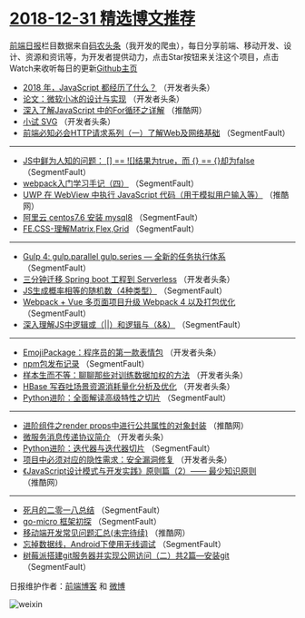 # [2018-12-31 精选博文推荐](https://toutiao.qdkfweb.cn/date/2018/12/31)

[前端日报](https://qdkfweb.cn/c/news)栏目数据来自[码农头条](https://toutiao.qdkfweb.cn/)（我开发的爬虫），每日分享前端、移动开发、设计、资源和资讯等，为开发者提供动力，点击Star按钮来关注这个项目，点击Watch来收听每日的更新[Github主页](https://github.com/kujian/frontendDaily)
* [2018 年，JavaScript 都经历了什么？](https://toutiao.qdkfweb.cn/96271.html) （开发者头条）
* [论文：微软小冰的设计与实现](https://toutiao.qdkfweb.cn/96278.html) （开发者头条）
* [深入了解JavaScript 中的For循环之详解](https://toutiao.qdkfweb.cn/96293.html) （推酷网）
* [小试 SVG](https://toutiao.qdkfweb.cn/96280.html) （开发者头条）
* [前端必知必会HTTP请求系列（一）了解Web及网络基础](https://toutiao.qdkfweb.cn/96252.html) （SegmentFault）

***
* [JS中鲜为人知的问题： [] == ![]结果为true，而 {} == {}却为false](https://toutiao.qdkfweb.cn/96264.html) （SegmentFault）
* [webpack入门学习手记（四）](https://toutiao.qdkfweb.cn/96265.html) （SegmentFault）
* [UWP 在 WebView 中执行 JavaScript 代码（用于模拟用户输入等）](https://toutiao.qdkfweb.cn/96291.html) （推酷网）
* [阿里云 centos7.6 安装 mysql8](https://toutiao.qdkfweb.cn/96266.html) （SegmentFault）
* [FE.CSS-理解Matrix,Flex,Grid](https://toutiao.qdkfweb.cn/96256.html) （SegmentFault）

***
* [Gulp 4: gulp.parallel gulp.series &#8212; 全新的任务执行体系](https://toutiao.qdkfweb.cn/96268.html) （SegmentFault）
* [三分钟迁移 Spring boot 工程到 Serverless](https://toutiao.qdkfweb.cn/96279.html) （开发者头条）
* [JS生成概率相等的随机数（4种类型）](https://toutiao.qdkfweb.cn/96258.html) （SegmentFault）
* [Webpack + Vue 多页面项目升级 Webpack 4 以及打包优化](https://toutiao.qdkfweb.cn/96270.html) （SegmentFault）
* [深入理解JS中逻辑或（||）和逻辑与（&amp;&amp;）](https://toutiao.qdkfweb.cn/96262.html) （SegmentFault）

***
* [EmojiPackage：程序员的第一款表情包](https://toutiao.qdkfweb.cn/96273.html) （开发者头条）
* [npm包发布记录](https://toutiao.qdkfweb.cn/96253.html) （SegmentFault）
* [样本生而不等：聊聊那些对训练数据加权的方法](https://toutiao.qdkfweb.cn/96285.html) （开发者头条）
* [HBase 写吞吐场景资源消耗量化分析及优化](https://toutiao.qdkfweb.cn/96275.html) （开发者头条）
* [Python进阶：全面解读高级特性之切片](https://toutiao.qdkfweb.cn/96254.html) （SegmentFault）

***
* [进阶组件之render props中进行公共属性的对象封装](https://toutiao.qdkfweb.cn/96290.html) （推酷网）
* [微服务消息传递协议简介](https://toutiao.qdkfweb.cn/96276.html) （开发者头条）
* [Python进阶：迭代器与迭代器切片](https://toutiao.qdkfweb.cn/96255.html) （SegmentFault）
* [项目中必须对应的隐性需求：安全漏洞修复](https://toutiao.qdkfweb.cn/96277.html) （开发者头条）
* [《JavaScript设计模式与开发实践》原则篇（2）—— 最少知识原则](https://toutiao.qdkfweb.cn/96292.html) （推酷网）

***
* [死月的二零一八总结](https://toutiao.qdkfweb.cn/96267.html) （SegmentFault）
* [go-micro 框架初探](https://toutiao.qdkfweb.cn/96257.html) （SegmentFault）
* [移动端开发常见问题汇总(未完待续)](https://toutiao.qdkfweb.cn/96294.html) （推酷网）
* [忘掉数据线，Android下使用无线调试](https://toutiao.qdkfweb.cn/96269.html) （SegmentFault）
* [树莓派搭建git服务器并实现公网访问（二）共2篇—安装git](https://toutiao.qdkfweb.cn/96259.html) （SegmentFault）

日报维护作者：[前端博客](https://qdkfweb.cn/) 和 [微博](https://qdkfweb.cn/go/weibo)

![weixin](https://user-images.githubusercontent.com/3055447/38468989-651132ac-3b80-11e8-8e6b-15122322a9d7.png)
